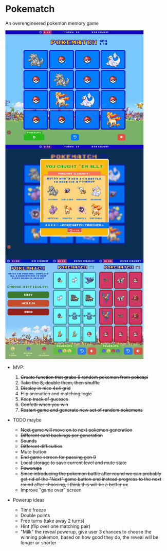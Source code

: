 # Pokematch

An overengineered pokemon memory game

![Pokematch](https://raw.githubusercontent.com/mikowl/pokematch/main/screenshots.png)

  - MVP:
	1. ~~Create function that grabs 8 random pokemon from pokeapi~~
	2. ~~Take the 8, double them, then shuffle~~
	3. ~~Display in nice 4x4 grid~~
	3. ~~Flip animation and matching logic~~
	4. ~~Keep track of guesses~~
	5. ~~Confetti when you win~~
	6. ~~Restart game and generate new set of random pokemons~~

- TODO maybe
  - ~~Next game will move on to next pokemon generation~~
  - ~~Different card backings per generation~~
  - ~~Sounds~~
  - ~~Different difficulties~~
  - ~~Mute button~~
  - ~~End game screen for passing gen 9~~
  - ~~Local storage to save current level and mute state~~
  - ~~Powerups~~
  - ~~Since introducing the pokemon battle after round we can probably get rid of the "Next" game button and instead progress to the next round after choosing, I think this will be a better ux~~
  - Improve "game over" screen

- Powerup ideas
  - Time freeze
  - Double points
  - Free turns (take away 2 turns)
  - Hint (flip over one matching pair)
  - "Milk" the reveal powerup, give user 3 chances to choose the winning pokemon, based on how good they do, the reveal will be longer or shorter 
